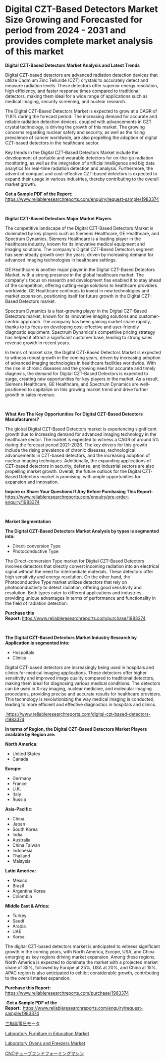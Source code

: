 <p><h1>Digital CZT-Based Detectors Market Size Growing and Forecasted for period from 2024 - 2031 and provides complete market analysis of this market</h1></p><p><strong>Digital CZT-Based Detectors Market Analysis and Latest Trends</strong></p>
<p><p>Digital CZT-based detectors are advanced radiation detection devices that utilize Cadmium Zinc Telluride (CZT) crystals to accurately detect and measure radiation levels. These detectors offer superior energy resolution, high efficiency, and faster response times compared to traditional detectors, making them ideal for a wide range of applications such as medical imaging, security screening, and nuclear research.</p><p>The Digital CZT-Based Detectors Market is expected to grow at a CAGR of 11.8% during the forecast period. The increasing demand for accurate and reliable radiation detection devices, coupled with advancements in CZT crystal technology, is driving the growth of this market. The growing concerns regarding nuclear safety and security, as well as the rising prevalence of cancer worldwide, are also propelling the adoption of digital CZT-based detectors in the healthcare sector.</p><p>Key trends in the Digital CZT-Based Detectors Market include the development of portable and wearable detectors for on-the-go radiation monitoring, as well as the integration of artificial intelligence and big data analytics for real-time radiation detection and analysis. Furthermore, the advent of compact and cost-effective CZT-based detectors is expected to expand their usage in various industries, thereby contributing to the overall market growth.</p></p>
<p><strong>Get a Sample PDF of the Report:&nbsp;</strong> <a href="https://www.reliableresearchreports.com/enquiry/request-sample/1983374">https://www.reliableresearchreports.com/enquiry/request-sample/1983374</a></p>
<p>&nbsp;</p>
<p><strong>Digital CZT-Based Detectors Major Market Players</strong></p>
<p><p>The competitive landscape of the Digital CZT-Based Detectors Market is dominated by key players such as Siemens Healthcare, GE Healthcare, and Spectrum Dynamics. Siemens Healthcare is a leading player in the healthcare industry, known for its innovative medical equipment and imaging solutions. The company's Digital CZT-Based Detectors segment has seen steady growth over the years, driven by increasing demand for advanced imaging technologies in healthcare settings.</p><p>GE Healthcare is another major player in the Digital CZT-Based Detectors Market, with a strong presence in the global healthcare market. The company's focus on research and development has enabled it to stay ahead of the competition, offering cutting-edge solutions to healthcare providers worldwide. GE Healthcare continues to invest in new technologies and market expansion, positioning itself for future growth in the Digital CZT-Based Detectors market.</p><p>Spectrum Dynamics is a fast-growing player in the Digital CZT-Based Detectors market, known for its innovative imaging solutions and customer-centric approach. The company has been gaining market share rapidly, thanks to its focus on developing cost-effective and user-friendly diagnostic equipment. Spectrum Dynamics's competitive pricing strategy has helped it attract a significant customer base, leading to strong sales revenue growth in recent years.</p><p>In terms of market size, the Digital CZT-Based Detectors Market is expected to witness robust growth in the coming years, driven by increasing adoption of advanced imaging technologies in healthcare facilities worldwide. With the rise in chronic diseases and the growing need for accurate and timely diagnosis, the demand for Digital CZT-Based Detectors is expected to surge, creating new opportunities for key players in the market. As a result, Siemens Healthcare, GE Healthcare, and Spectrum Dynamics are well-positioned to capitalize on this growing market trend and drive further growth in sales revenue.</p></p>
<p>&nbsp;</p>
<p><strong>What Are The Key Opportunities For Digital CZT-Based Detectors Manufacturers?</strong></p>
<p><p>The global Digital CZT-Based Detectors market is experiencing significant growth due to increasing demand for advanced imaging technology in the healthcare sector. The market is expected to witness a CAGR of around 5% during the forecast period 2021-2026. The key drivers for this growth include the rising prevalence of chronic diseases, technological advancements in CZT-based detectors, and the increasing adoption of nuclear imaging techniques. Additionally, the expanding applications of CZT-based detectors in security, defense, and industrial sectors are also propelling market growth. Overall, the future outlook for the Digital CZT-Based Detectors market is promising, with ample opportunities for expansion and innovation.</p></p>
<p><strong>Inquire or Share Your Questions If Any Before Purchasing This Report:</strong> <a href="https://www.reliableresearchreports.com/enquiry/pre-order-enquiry/1983374">https://www.reliableresearchreports.com/enquiry/pre-order-enquiry/1983374</a></p>
<p>&nbsp;</p>
<p><strong>Market Segmentation</strong></p>
<p><strong>The Digital CZT-Based Detectors Market Analysis by types is segmented into:</strong></p>
<p><ul><li>Direct-conversion Type</li><li>Photoconductive Type</li></ul></p>
<p><p>The Direct-conversion Type market for Digital CZT-Based Detectors involves detectors that directly convert incoming radiation into an electrical signal without the need for intermediate materials. These detectors offer high sensitivity and energy resolution. On the other hand, the Photoconductive Type market utilizes detectors that rely on photoconductivity to detect radiation, offering good sensitivity and resolution. Both types cater to different applications and industries, providing unique advantages in terms of performance and functionality in the field of radiation detection.</p></p>
<p><strong>Purchase this Report:&nbsp;</strong><a href="https://www.reliableresearchreports.com/purchase/1983374">https://www.reliableresearchreports.com/purchase/1983374</a></p>
<p>&nbsp;</p>
<p><strong>The Digital CZT-Based Detectors Market Industry Research by Application is segmented into:</strong></p>
<p><ul><li>Hospoitals</li><li>Clinics</li></ul></p>
<p><p>Digital CZT-based detectors are increasingly being used in hospitals and clinics for medical imaging applications. These detectors offer higher sensitivity and improved image quality compared to traditional detectors, making them ideal for diagnosing various medical conditions. The detectors can be used in X-ray imaging, nuclear medicine, and molecular imaging procedures, providing precise and accurate results for healthcare providers. This technology is revolutionizing the way medical imaging is conducted, leading to more efficient and effective diagnostics in hospitals and clinics.</p></p>
<p><a href="https://www.reliableresearchreports.com/digital-czt-based-detectors-r1983374">&nbsp;https://www.reliableresearchreports.com/digital-czt-based-detectors-r1983374</a></p>
<p><strong>In terms of Region, the Digital CZT-Based Detectors Market Players available by Region are:</strong></p>
<p>
    <p> <strong> North America: </strong>
        <ul>
            <li>United States</li>
            <li>Canada</li>
        </ul>
        </p> 
    <p> <strong> Europe: </strong>
        <ul>
            <li>Germany</li>
            <li>France</li>
            <li>U.K.</li>
            <li>Italy</li>
            <li>Russia</li>
        </ul>
        </p> 
    <p> <strong> Asia-Pacific: </strong>
        <ul>
            <li>China</li>
            <li>Japan</li>
            <li>South Korea</li>
            <li>India</li>
            <li>Australia</li>
            <li>China Taiwan</li>
            <li>Indonesia</li>
            <li>Thailand</li>
            <li>Malaysia</li>
        </ul>
        </p> 
    <p> <strong> Latin America: </strong>
        <ul>
            <li>Mexico</li>
            <li>Brazil</li>
            <li>Argentina Korea</li>
            <li>Colombia</li>
        </ul>
        </p> 
    <p> <strong> Middle East & Africa: </strong>
        <ul>
            <li>Turkey</li>
            <li>Saudi</li>
            <li>Arabia</li>
            <li>UAE</li>
            <li>Korea</li>
        </ul>
    </p>
    </p>
<p><p>The digital CZT-based detectors market is anticipated to witness significant growth in the coming years, with North America, Europe, USA, and China emerging as key regions driving market expansion. Among these regions, North America is expected to dominate the market with a projected market share of 35%, followed by Europe at 25%, USA at 20%, and China at 15%. APAC region is also anticipated to exhibit considerable growth, contributing to the overall market expansion.</p></p>
<p><strong>Purchase this Report: </strong><a href="https://www.reliableresearchreports.com/purchase/1983374">https://www.reliableresearchreports.com/purchase/1983374</a></p>
<p>&nbsp;<strong>Get a Sample PDF of the Report:&nbsp;&nbsp;</strong><a href="https://www.reliableresearchreports.com/enquiry/request-sample/1983374">https://www.reliableresearchreports.com/enquiry/request-sample/1983374</a></p>
<p><strong></strong></p>
<p><p><a href="https://github.com/decker5351/Market-Research-Report-List-2/blob/main/5633917170500.md">三相高電圧モータ</a></p><p><a href="https://github.com/GroverBarry/Market-Research-Report-List-6/blob/main/laboratory-furniture-in-education-market.md">Laboratory Furniture in Education Market</a></p><p><a href="https://github.com/lylyparadise/Market-Research-Report-List-4/blob/main/laboratory-ovens-and-freezers-market.md">Laboratory Ovens and Freezers Market</a></p><p><a href="https://github.com/KaydenJohns1964/Market-Research-Report-List-2/blob/main/3178507170499.md">CNCチューブエンドフォーミングマシン</a></p></p>